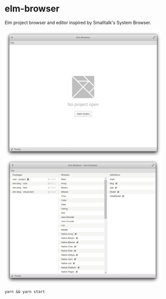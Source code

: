 # elm-browser

Elm project browser and editor inspired by Smalltalk's System Browser.

<img alt="Initial state" src="https://github.com/Janiczek/elm-browser/raw/master/resources/readme/app_initial.png" width="640">

<img alt="With loaded project" src="https://github.com/Janiczek/elm-browser/raw/master/resources/readme/app_loaded.png" width="640">

```
yarn && yarn start
```
